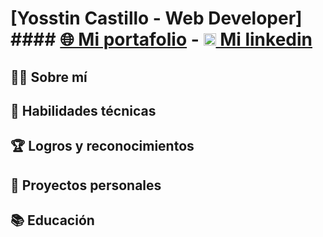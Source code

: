 # [Yosstin Castillo - Web Developer] #### [🌐 Mi portafolio](enlace-al-portafolio) - [<img src="https://upload.wikimedia.org/wikipedia/commons/thumb/c/ca/LinkedIn_logo_initials.png/600px-LinkedIn_logo_initials.png" alt="LinkedIn" width="20px"> Mi linkedin](enlace-a-LinkedIn)

## 🙋‍♂️ Sobre mí

## 💪 Habilidades técnicas

## 🏆 Logros y reconocimientos

## 🚀 Proyectos personales

## 📚 Educación

